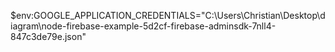 $env:GOOGLE_APPLICATION_CREDENTIALS="C:\Users\Christian\Desktop\diagram\node-firebase-example-5d2cf-firebase-adminsdk-7nll4-847c3de79e.json"